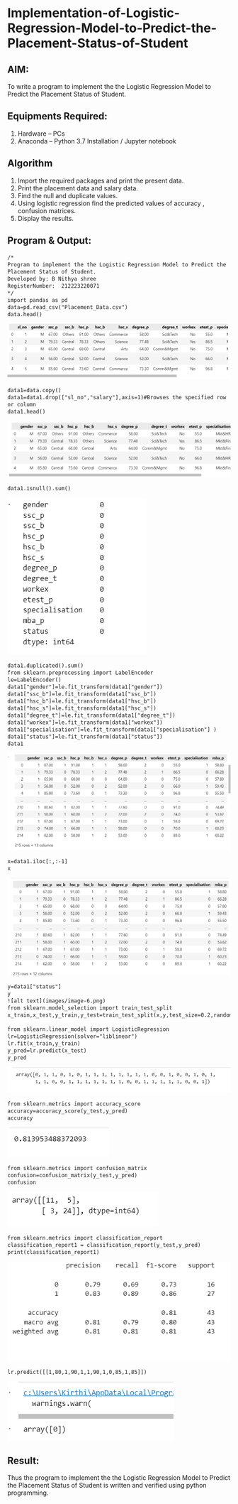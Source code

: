 # Implementation-of-Logistic-Regression-Model-to-Predict-the-Placement-Status-of-Student

## AIM:
To write a program to implement the the Logistic Regression Model to Predict the Placement Status of Student.

## Equipments Required:
1. Hardware – PCs
2. Anaconda – Python 3.7 Installation / Jupyter notebook

## Algorithm
1. Import the required packages and print the present data.
2. Print the placement data and salary data.
3. Find the null and duplicate values.
4. Using logistic regression find the predicted values of accuracy , confusion matrices.
5. Display the results.

## Program & Output:
```
/*
Program to implement the the Logistic Regression Model to Predict the Placement Status of Student.
Developed by: B Nithya shree
RegisterNumber:  212223220071
*/
import pandas as pd
data=pd.read_csv("Placement_Data.csv")
data.head()
```
![alt text](images/image.png)
```
data1=data.copy()
data1=data1.drop(["sl_no","salary"],axis=1)#Browses the specified row or column
data1.head()
```
![alt text](images/image-1.png)
```
data1.isnull().sum()
```
![alt text](images/image-2.png)
```
data1.duplicated().sum()
from sklearn.preprocessing import LabelEncoder
le=LabelEncoder()
data1["gender"]=le.fit_transform(data1["gender"])
data1["ssc_b"]=le.fit_transform(data1["ssc_b"])
data1["hsc_b"]=le.fit_transform(data1["hsc_b"])
data1["hsc_s"]=le.fit_transform(data1["hsc_s"])
data1["degree_t"]=le.fit_transform(data1["degree_t"])
data1["workex"]=le.fit_transform(data1["workex"])
data1["specialisation"]=le.fit_transform(data1["specialisation"] )     
data1["status"]=le.fit_transform(data1["status"])       
data1 
```
![alt text](images/image-4.png)
```
x=data1.iloc[:,:-1]
x
```
![alt text](images/image-5.png)
```
y=data1["status"]
y
![alt text](images/image-6.png)
from sklearn.model_selection import train_test_split
x_train,x_test,y_train,y_test=train_test_split(x,y,test_size=0.2,random_state=0)

from sklearn.linear_model import LogisticRegression
lr=LogisticRegression(solver="liblinear")
lr.fit(x_train,y_train)
y_pred=lr.predict(x_test)
y_pred
```
![alt text](images/image-7.png)
```
from sklearn.metrics import accuracy_score
accuracy=accuracy_score(y_test,y_pred)
accuracy
```
![alt text](images/image-8.png)
```
from sklearn.metrics import confusion_matrix
confusion=confusion_matrix(y_test,y_pred)
confusion
```
![alt text](images/image-9.png)
```
from sklearn.metrics import classification_report
classification_report1 = classification_report(y_test,y_pred)
print(classification_report1)
```
![alt text](images/image-10.png)
```
lr.predict([[1,80,1,90,1,1,90,1,0,85,1,85]])
```
![alt text](images/image-11.png)

## Result:
Thus the program to implement the the Logistic Regression Model to Predict the Placement Status of Student is written and verified using python programming.
